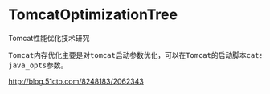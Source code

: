 # TomcatOptimizationTree
Tomcat性能优化技术研究


<pre>
Tomcat内存优化主要是对tomcat启动参数优化，可以在Tomcat的启动脚本catalina.sh脚本中设置
java_opts参数。
</pre>

http://blog.51cto.com/8248183/2062343